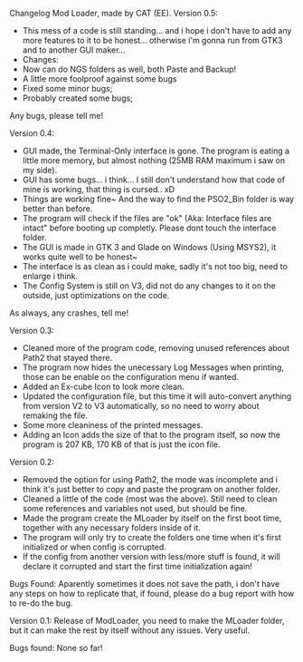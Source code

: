    Changelog Mod Loader, made by CAT (EE).
Version 0.5:
- This mess of a code is still standing... and i hope i don't have to add any more features to it to be honest... otherwise i'm gonna run from GTK3 and to another GUI maker...
- Changes:
- Now can do NGS folders as well, both Paste and Backup!
- A little more foolproof against some bugs
- Fixed some minor bugs;
- Probably created some bugs;

Any bugs, please tell me!


 Version 0.4:
 - GUI made, the Terminal-Only interface is gone. The program is eating a little more memory, but almost nothing (25MB RAM maximum i saw on my side).
 - GUI has some bugs... i think... I still don't understand how that code of mine is working, that thing is cursed.. xD
 - Things are working fine~ And the way to find the PSO2_Bin folder is way better than before.
 - The program will check if the files are "ok" (Aka: Interface files are intact" before booting up completly. Please dont touch the interface folder.
 - The GUI is made in GTK 3 and Glade on Windows (Using MSYS2), it works quite well to be honest~
 - The interface is as clean as i could make, sadly it's not too big, need to enlarge i think.
 - The Config System is still on V3, did not do any changes to it on the outside, just optimizations on the code.
 
 As always, any crashes, tell me!

 Version 0.3:
 - Cleaned more of the program code, removing unused references about Path2 that stayed there.
 - The program now hides the unecessary Log Messages when printing, those can be enable on the configuration menu if wanted.
 - Added an Ex-cube Icon to look more clean.
 - Updated the configuration file, but this time it will auto-convert anything from version V2 to V3 automatically, so no need to worry about remaking the file.
 - Some more cleaniness of the printed messages.
 - Adding an Icon adds the size of that to the program itself, so now the program is 207 KB, 170 KB of that is just the icon file.
 
  Version 0.2:
 - Removed the option for using Path2, the mode was incomplete and i think it's just better to copy and paste the program on another folder.
 - Cleaned a little of the code (most was the above). Still need to clean some references and variables not used, but should be fine.
 - Made the program create the MLoader by itself on the first boot time, together with any necessary folders inside of it.
 - The program will only try to create the folders one time when it's first initialized or when config is corrupted.
 - If the config from another version with less/more stuff is found, it will declare it corrupted and start the first time initialization again!
 
 Bugs Found: Aparently sometimes it does not save the path, i don't have any steps on how to replicate that, if found, please do a bug report with how to re-do the bug.
 
 Version 0.1:
Release of ModLoader, you need to make the MLoader folder, but it can make the rest by itself without any issues. Very useful.

Bugs found: None so far!

